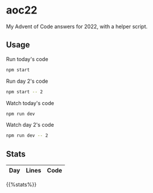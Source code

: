 # aoc22

My Advent of Code answers for 2022, with a helper script.

## Usage

Run today's code
```sh
npm start
```

Run day 2's code
```sh
npm start -- 2
```

Watch today's code
```sh
npm run dev
```

Watch day 2's code
```sh
npm run dev -- 2
```

## Stats

Day | Lines | Code
----|-------|-----
{{%stats%}}